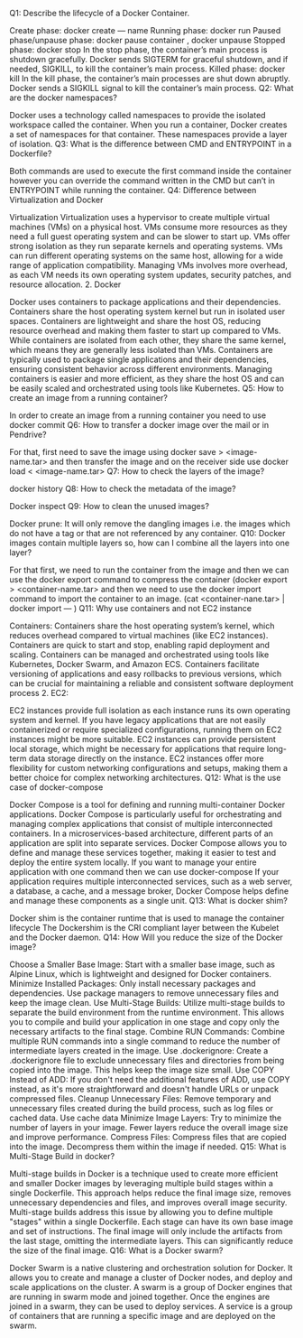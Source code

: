 Q1: Describe the lifecycle of a Docker Container.

Create phase: docker create — name <name-of-container> <docker-image-name>
Running phase: docker run <container-id>
Paused phase/unpause phase: docker pause container <container-id or container-name>, docker unpause <container-id or container-name>
Stopped phase: docker stop <container-id or container-name>
In the stop phase, the container’s main process is shutdown gracefully. Docker sends SIGTERM for graceful shutdown, and if needed, SIGKILL, to kill the container’s main process.
Killed phase: docker kill <container-id or container-name>
In the kill phase, the container’s main processes are shut down abruptly. Docker sends a SIGKILL signal to kill the container’s main process.
Q2: What are the docker namespaces?

Docker uses a technology called namespaces to provide the isolated workspace called the container. When you run a container, Docker creates a set of namespaces for that container. These namespaces provide a layer of isolation.
Q3: What is the difference between CMD and ENTRYPOINT in a Dockerfile?

Both commands are used to execute the first command inside the container however you can override the command written in the CMD but can’t in ENTRYPOINT while running the container.
Q4: Difference between Virtualization and Docker

Virtualization
Virtualization uses a hypervisor to create multiple virtual machines (VMs) on a physical host.
VMs consume more resources as they need a full guest operating system and can be slower to start up.
VMs offer strong isolation as they run separate kernels and operating systems.
VMs can run different operating systems on the same host, allowing for a wide range of application compatibility.
Managing VMs involves more overhead, as each VM needs its own operating system updates, security patches, and resource allocation.
2. Docker

Docker uses containers to package applications and their dependencies. Containers share the host operating system kernel but run in isolated user spaces.
Containers are lightweight and share the host OS, reducing resource overhead and making them faster to start up compared to VMs.
While containers are isolated from each other, they share the same kernel, which means they are generally less isolated than VMs.
Containers are typically used to package single applications and their dependencies, ensuring consistent behavior across different environments.
Managing containers is easier and more efficient, as they share the host OS and can be easily scaled and orchestrated using tools like Kubernetes.
Q5: How to create an image from a running container?

In order to create an image from a running container you need to use docker commit <name of container> <new name of image>
Q6: How to transfer a docker image over the mail or in Pendrive?

For that, first need to save the image using docker save <image-name> > <image-name.tar> and then transfer the image and on the receiver side use docker load < <image-name.tar>
Q7: How to check the layers of the image?

docker history <image-name>
Q8: How to check the metadata of the image?

Docker inspect <image-name>
Q9: How to clean the unused images?

Docker prune: It will only remove the dangling images i.e. the images which do not have a tag or that are not referenced by any container.
Q10: Docker images contain multiple layers so, how can I combine all the layers into one layer?

For that first, we need to run the container from the image and then we can use the docker export command to compress the container (docker export <container-name> > <container-name.tar> and then we need to use the docker import command to import the container to an image. (cat <container-nane.tar> | docker import — <image-name>)
Q11: Why use containers and not EC2 instance

Containers:
Containers share the host operating system’s kernel, which reduces overhead compared to virtual machines (like EC2 instances).
Containers are quick to start and stop, enabling rapid deployment and scaling.
Containers can be managed and orchestrated using tools like Kubernetes, Docker Swarm, and Amazon ECS.
Containers facilitate versioning of applications and easy rollbacks to previous versions, which can be crucial for maintaining a reliable and consistent software deployment process
2. EC2:

EC2 instances provide full isolation as each instance runs its own operating system and kernel.
If you have legacy applications that are not easily containerized or require specialized configurations, running them on EC2 instances might be more suitable.
EC2 instances can provide persistent local storage, which might be necessary for applications that require long-term data storage directly on the instance.
EC2 instances offer more flexibility for custom networking configurations and setups, making them a better choice for complex networking architectures.
Q12: What is the use case of docker-compose

Docker Compose is a tool for defining and running multi-container Docker applications.
Docker Compose is particularly useful for orchestrating and managing complex applications that consist of multiple interconnected containers.
In a microservices-based architecture, different parts of an application are split into separate services. Docker Compose allows you to define and manage these services together, making it easier to test and deploy the entire system locally.
If you want to manage your entire application with one command then we can use docker-compose
If your application requires multiple interconnected services, such as a web server, a database, a cache, and a message broker, Docker Compose helps define and manage these components as a single unit.
Q13: What is docker shim?

Docker shim is the container runtime that is used to manage the container lifecycle
The Dockershim is the CRI compliant layer between the Kubelet and the Docker daemon.
Q14: How Will you reduce the size of the Docker image?

Choose a Smaller Base Image: Start with a smaller base image, such as Alpine Linux, which is lightweight and designed for Docker containers.
Minimize Installed Packages: Only install necessary packages and dependencies. Use package managers to remove unnecessary files and keep the image clean.
Use Multi-Stage Builds: Utilize multi-stage builds to separate the build environment from the runtime environment. This allows you to compile and build your application in one stage and copy only the necessary artifacts to the final stage.
Combine RUN Commands: Combine multiple RUN commands into a single command to reduce the number of intermediate layers created in the image.
Use .dockerignore: Create a .dockerignore file to exclude unnecessary files and directories from being copied into the image. This helps keep the image size small.
Use COPY Instead of ADD: If you don't need the additional features of ADD, use COPY instead, as it's more straightforward and doesn't handle URLs or unpack compressed files.
Cleanup Unnecessary Files: Remove temporary and unnecessary files created during the build process, such as log files or cached data.
Use cache data
Minimize Image Layers: Try to minimize the number of layers in your image. Fewer layers reduce the overall image size and improve performance.
Compress Files: Compress files that are copied into the image. Decompress them within the image if needed.
Q15: What is Multi-Stage Build in docker?

Multi-stage builds in Docker is a technique used to create more efficient and smaller Docker images by leveraging multiple build stages within a single Dockerfile. This approach helps reduce the final image size, removes unnecessary dependencies and files, and improves overall image security.
Multi-stage builds address this issue by allowing you to define multiple "stages" within a single Dockerfile. Each stage can have its own base image and set of instructions. The final image will only include the artifacts from the last stage, omitting the intermediate layers. This can significantly reduce the size of the final image.
Q16: What is a Docker swarm?

Docker Swarm is a native clustering and orchestration solution for Docker. It allows you to create and manage a cluster of Docker nodes, and deploy and scale applications on the cluster.
A swarm is a group of Docker engines that are running in swarm mode and joined together. Once the engines are joined in a swarm, they can be used to deploy services. A service is a group of containers that are running a specific image and are deployed on the swarm.
